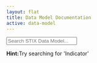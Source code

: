 ```yaml
---
layout: flat
title: Data Model Documentation
active: data-model
---
```


<div class="full-width">
  <input type="text" class="doc-types form-control input-lg" placeholder="Search STIX Data Model..." />
</div>

<p><strong>Hint:</strong>Try searching for 'Indicator'</p>
